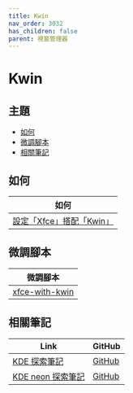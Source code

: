 ```yaml
---
title: Kwin
nav_order: 3032
has_children: false
parent: 視窗管理器
---
```



# Kwin


## 主題

* [如何](#如何)
* [微調腳本](#微調腳本)
* [相關筆記](#相關筆記)


## 如何

| 如何 |
| --- |
| [設定「Xfce」搭配「Kwin」](https://samwhelp.github.io/note-about-xubuntu/read/howto/xfce-with-wm/xfce-with-kwin.html) |


## 微調腳本

| 微調腳本 |
| --- |
| [xfce-with-kwin](https://github.com/samwhelp/xubuntu-adjustment/tree/main/prototype/main/alternative-config/xfce-with-kwin/Main) |


## 相關筆記

| Link | GitHub |
| ---- | ------ |
| [KDE 探索筆記](https://samwhelp.github.io/note-about-kde/) | [GitHub](https://github.com/samwhelp/note-about-kde) |
| [KDE neon 探索筆記](https://samwhelp.github.io/note-about-kde-neon/) | [GitHub](https://github.com/samwhelp/note-about-kde-neon) |
